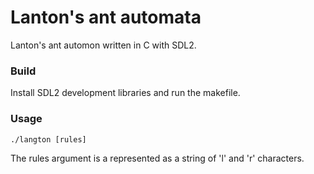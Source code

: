 # Lanton's ant automata
Lanton's ant automon written in C with SDL2.
### Build
Install SDL2 development libraries and run the makefile.
### Usage
```
./langton [rules]
```
The rules argument is a represented as a string of 'l' and 'r' characters.
